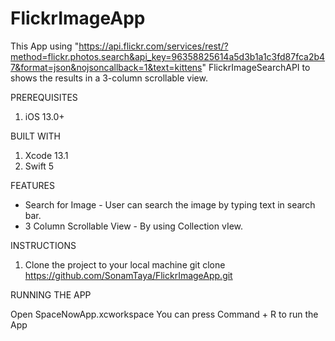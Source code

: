 # FlickrImageApp

This App using "https://api.flickr.com/services/rest/?method=flickr.photos.search&api_key=96358825614a5d3b1a1c3fd87fca2b47&format=json&nojsoncallback=1&text=kittens" FlickrImageSearchAPI to shows the results in a 3-column scrollable view.

PREREQUISITES

1. iOS 13.0+

BUILT WITH

1.  Xcode 13.1
2.  Swift 5

FEATURES

* Search for Image - User can search the image by typing text in search bar.
* 3 Column Scrollable View - By using Collection vIew.


INSTRUCTIONS

1. Clone the project to your local machine
	git clone https://github.com/SonamTaya/FlickrImageApp.git

RUNNING THE APP

Open SpaceNowApp.xcworkspace
You can press Command + R to run the App

